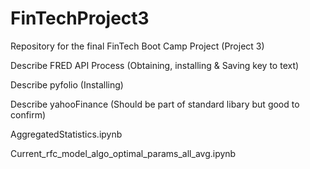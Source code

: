 # FinTechProject3
Repository for the final FinTech Boot Camp Project (Project 3)

Describe FRED API Process (Obtaining, installing & Saving key to text)

Describe pyfolio (Installing)

Describe yahooFinance (Should be part of standard libary but good to confirm)




AggregatedStatistics.ipynb


Current_rfc_model_algo_optimal_params_all_avg.ipynb